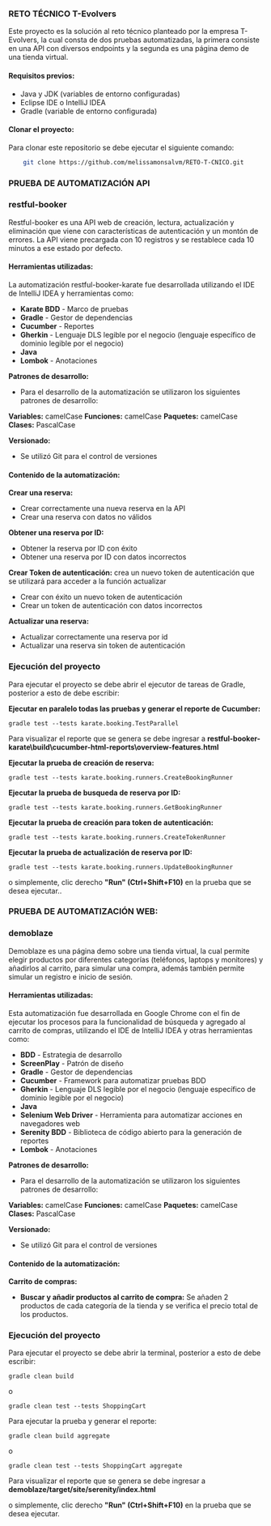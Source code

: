 ### RETO TÉCNICO T-Evolvers 

Este proyecto es la solución al reto técnico planteado por la empresa T-Evolvers, la cual consta de dos pruebas automatizadas, la primera consiste en una API con diversos endpoints y la segunda es una página demo de una tienda virtual.

#### Requisitos previos:

- Java y JDK (variables de entorno configuradas)
- Eclipse IDE o IntelliJ IDEA
- Gradle (variable de entorno configurada)

#### Clonar el proyecto:

Para clonar este repositorio se debe ejecutar el siguiente comando:

```bash
    git clone https://github.com/melissamonsalvm/RETO-T-CNICO.git
```

### PRUEBA DE AUTOMATIZACIÓN API

### restful-booker
Restful-booker es una API web de creación, lectura, actualización y eliminación que viene con características de autenticación y un montón de errores.
La API viene precargada con 10 registros y se restablece cada 10 minutos a ese estado por defecto.

#### Herramientas utilizadas:
La automatización restful-booker-karate fue desarrollada utilizando el IDE de IntelliJ IDEA y herramientas como:

- **Karate BDD** - Marco de pruebas
- **Gradle** - Gestor de dependencias
- **Cucumber** - Reportes
- **Gherkin** - Lenguaje DLS legible por el negocio (lenguaje específico de dominio legible por el negocio)
- **Java**
- **Lombok** - Anotaciones

**Patrones de desarrollo:**

- Para el desarrollo de la automatización se utilizaron los siguientes patrones de desarrollo:

**Variables:** camelCase
**Funciones:** camelCase
**Paquetes:** camelCase
**Clases:** PascalCase

**Versionado:**
- Se utilizó Git para el control de versiones

#### Contenido de la automatización:

**Crear una reserva:**
- Crear correctamente una nueva reserva en la API
- Crear una reserva con datos no válidos

**Obtener una reserva por ID:**
- Obtener la reserva por ID con éxito
- Obtener una reserva por ID con datos incorrectos

**Crear Token de autenticación:** crea un nuevo token de autenticación que se utilizará para acceder a la función actualizar

- Crear con éxito un nuevo token de autenticación
- Crear un token de autenticación con datos incorrectos

**Actualizar una reserva:**
- Actualizar correctamente una reserva por id
- Actualizar una reserva sin token de autenticación

### Ejecución del proyecto

Para ejecutar el proyecto se debe abrir el ejecutor de tareas de Gradle, posterior a esto de debe escribir:

**Ejecutar en paralelo todas las pruebas y generar el reporte de Cucumber:**

    gradle test --tests karate.booking.TestParallel

Para visualizar el reporte que se genera se debe ingresar a **restful-booker-karate\build\cucumber-html-reports\overview-features.html**

**Ejecutar la prueba de creación de reserva:**

    gradle test --tests karate.booking.runners.CreateBookingRunner

**Ejecutar la prueba de busqueda de reserva por ID:**

    gradle test --tests karate.booking.runners.GetBookingRunner

**Ejecutar la prueba de creación para token de autenticación:**

    gradle test --tests karate.booking.runners.CreateTokenRunner

**Ejecutar la prueba de actualización de reserva por ID:**

    gradle test --tests karate.booking.runners.UpdateBookingRunner

o simplemente, clic derecho **"Run" (Ctrl+Shift+F10)** en la prueba que se desea ejecutar..

### PRUEBA DE AUTOMATIZACIÓN WEB:

### demoblaze

Demoblaze es una página demo sobre una tienda virtual, la cual permite elegir productos por diferentes categorías (teléfonos, laptops y monitores) y añadirlos al carrito, para simular una compra, además también permite simular un registro e inicio de sesión.

#### Herramientas utilizadas:
Esta automatización fue desarrollada en Google Chrome con el fin de ejecutar los procesos para la funcionalidad de búsqueda y agregado al carrito de compras, utilizando el IDE de IntelliJ IDEA y otras herramientas como:

- **BDD** - Estrategia de desarrollo
- **ScreenPlay** - Patrón de diseño
- **Gradle** - Gestor de dependencias
- **Cucumber** - Framework para automatizar pruebas BDD
- **Gherkin** - Lenguaje DLS legible por el negocio (lenguaje específico de dominio legible por el negocio)
- **Java**
- **Selenium Web Driver** - Herramienta para automatizar acciones en navegadores web
- **Serenity BDD** - Biblioteca de código abierto para la generación de reportes
- **Lombok** - Anotaciones

**Patrones de desarrollo:**

- Para el desarrollo de la automatización se utilizaron los siguientes patrones de desarrollo:

**Variables:** camelCase
**Funciones:** camelCase
**Paquetes:** camelCase
**Clases:** PascalCase

**Versionado:**
- Se utilizó Git para el control de versiones

#### Contenido de la automatización:

**Carrito de compras:**
- **Buscar y añadir productos al carrito de compra:** Se añaden 2 productos de cada categoría de la tienda y se verifica el precio total de los productos.

### Ejecución del proyecto

Para ejecutar el proyecto se debe abrir la terminal, posterior a esto de debe escribir:

    gradle clean build

o

    gradle clean test --tests ShoppingCart

Para ejecutar la prueba y generar el reporte:

    gradle clean build aggregate

o

    gradle clean test --tests ShoppingCart aggregate

Para visualizar el reporte que se genera se debe ingresar a **demoblaze/target/site/serenity/index.html**

o simplemente, clic derecho **"Run" (Ctrl+Shift+F10)** en la prueba que se desea ejecutar.
